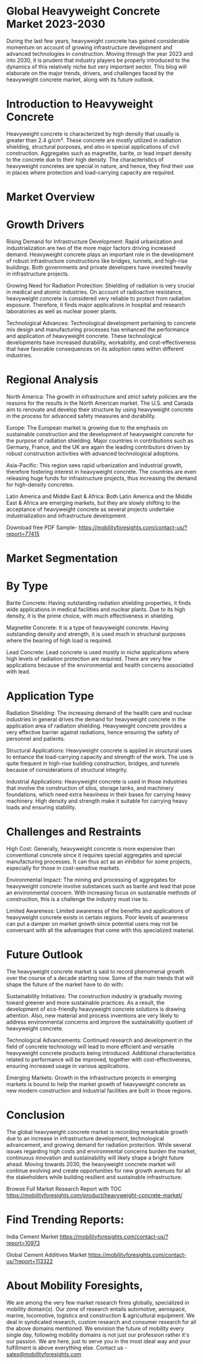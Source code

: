# Global Heavyweight Concrete Market 2023-2030

During the last few years, heavyweight concrete has gained considerable momentum on account of growing infrastructure development and advanced technologies in construction. Moving through the year 2023 and into 2030, it is prudent that industry players be properly introduced to the dynamics of this relatively niche but very important sector. This blog will elaborate on the major trends, drivers, and challenges faced by the heavyweight concrete market, along with its future outlook.

# Introduction to Heavyweight Concrete

Heavyweight concrete is characterized by high density that usually is greater than 2.4 g/cm³. These concrete are mostly utilized in radiation shielding, structural purposes, and also in special applications of civil construction. Aggregates such as magnetite, barite, or lead impart density to the concrete due to their high density. The characteristics of heavyweight concretes are special in nature, and hence, they find their use in places where protection and load-carrying capacity are required.

# Market Overview

# Growth Drivers

Rising Demand for Infrastructure Development: Rapid urbanization and industrialization are two of the more major factors driving increased demand. Heavyweight concrete plays an important role in the development of robust infrastructure constructions like bridges, tunnels, and high-rise buildings. Both governments and private developers have invested heavily in infrastructure projects.

Growing Need for Radiation Protection: Shielding of radiation is very crucial in medical and atomic industries. On account of radioactive resistance, heavyweight concrete is considered very reliable to protect from radiation exposure. Therefore, it finds major applications in hospital and research laboratories as well as nuclear power plants.

Technological Advances: Technological development pertaining to concrete mix design and manufacturing processes has enhanced the performance and application of heavyweight concrete. These technological developments have increased durability, workability, and cost-effectiveness that have favorable consequences on its adoption rates within different industries.

# Regional Analysis

North America: The growth in infrastructure and strict safety policies are the reasons for the results in the North American market. The U.S. and Canada aim to renovate and develop their structure by using heavyweight concrete in the process for advanced safety measures and durability.

Europe: The European market is growing due to the emphasis on sustainable construction and the development of heavyweight concrete for the purpose of radiation shielding. Major countries in contributions such as Germany, France, and the UK are again the leading contributors driven by robust construction activities with advanced technological adoptions.

Asia-Pacific: This region sees rapid urbanization and industrial growth, therefore fostering interest in heavyweight concrete. The countries are even releasing huge funds for infrastructure projects, thus increasing the demand for high-density concretes.

Latin America and Middle East & Africa: Both Latin America and the Middle East & Africa are emerging markets, but they are slowly shifting to the acceptance of heavyweight concrete as several projects undertake industrialization and infrastructure development.

Download free PDF Sample- https://mobilityforesights.com/contact-us/?report=77415

# Market Segmentation

# By Type

Barite Concrete: Having outstanding radiation shielding properties, it finds wide applications in medical facilities and nuclear plants. Due to its high density, it is the prime choice, with much effectiveness in shielding.

Magnetite Concrete: It is a type of heavyweight concrete. Having outstanding density and strength, it is used much in structural purposes where the bearing of high load is required.

Lead Concrete: Lead concrete is used mostly in niche applications where high levels of radiation protection are required. There are very few applications because of the environmental and health concerns associated with lead.

# Application Type

Radiation Shielding: The increasing demand of the health care and nuclear industries in general drives the demand for heavyweight concrete in the application area of radiation shielding. Heavyweight concrete provides a very effective barrier against radiations, hence ensuring the safety of personnel and patients.

Structural Applications: Heavyweight concrete is applied in structural uses to enhance the load-carrying capacity and strength of the work. The use is quite frequent in high-rise building construction, bridges, and tunnels because of considerations of structural integrity.

Industrial Applications: Heavyweight concrete is used in those industries that involve the construction of silos, storage tanks, and machinery foundations, which need extra heaviness in their bases for carrying heavy machinery. High density and strength make it suitable for carrying heavy loads and ensuring stability.

# Challenges and Restraints

High Cost: Generally, heavyweight concrete is more expensive than conventional concrete since it requires special aggregates and special manufacturing processes. It can thus act as an inhibitor for some projects, especially for those in cost-sensitive markets.

Environmental Impact: The mining and processing of aggregates for heavyweight concrete involve substances such as barite and lead that pose an environmental concern. With increasing focus on sustainable methods of construction, this is a challenge the industry must rise to.

Limited Awareness: Limited awareness of the benefits and applications of heavyweight concrete exists in certain regions. Poor levels of awareness can put a damper on market growth since potential users may not be conversant with all the advantages that come with this specialized material.

# Future Outlook

The heavyweight concrete market is said to record phenomenal growth over the course of a decade starting now. Some of the main trends that will shape the future of the market have to do with:

Sustainability Initiatives: The construction industry is gradually moving toward greener and more sustainable practices. As a result, the development of eco-friendly heavyweight concrete solutions is drawing attention. Also, new material and process inventions are very likely to address environmental concerns and improve the sustainability quotient of heavyweight concrete.

Technological Advancements: Continued research and development in the field of concrete technology will lead to more efficient and versatile heavyweight concrete products being introduced. Additional characteristics related to performance will be improved, together with cost-effectiveness, ensuring increased usage in various applications.

Emerging Markets: Growth in the infrastructure projects in emerging markets is bound to help the market growth of heavyweight concrete as new modern construction and industrial facilities are built in those regions.

# Conclusion

The global heavyweight concrete market is recording remarkable growth due to an increase in infrastructure development, technological advancement, and growing demand for radiation protection. While several issues regarding high costs and environmental concerns burden the market, continuous innovation and sustainability will likely shape a bright future ahead. Moving towards 2030, the heavyweight concrete market will continue evolving and create opportunities for new growth avenues for all the stakeholders while building resilient and sustainable infrastructure.

Browse Full Market Research Report with TOC https://mobilityforesights.com/product/heavyweight-concrete-market/

# Find Trending Reports:

India Cement Market https://mobilityforesights.com/contact-us/?report=10973


Global Cement Additives Market  https://mobilityforesights.com/contact-us/?report=113322





# About Mobility Foresights,
We are among the very few market research firms globally, specialized in mobility domain(s). Our zone of research entails automotive, aerospace, marine, locomotive, logistics and construction & agricultural equipment. We deal in syndicated research, custom research and consumer research for all the above domains mentioned.
We envision the future of mobility every single day, following mobility domains is not just our profession rather it's our passion. We are here, just to serve you in the most ideal way and your fulfillment is above everything else. Contact us -  sales@mobilityforesights.com
